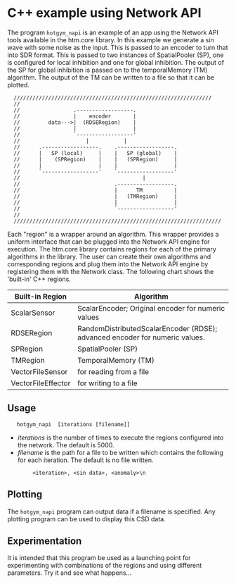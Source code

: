 ﻿# C++ example using Network API
The program `hotgym_napi` is an example of an app using the Network API tools available in the htm.core library.  In this example we generate a sin wave with some noise as the input.  This is passed to an encoder to turn that into SDR format.  This is passed to two instances of SpatialPooler (SP), one is configured for local inhibition and one for global inhibition.  The output of the SP for global inhibition is passed on to the temporalMemory (TM) algorithm.  The output of the TM can be written to a file so that it can be plotted.

```
  ///////////////////////////////////////////////////////////////
  //
  //                 .------------------.
  //                 |    encoder       |
  //         data--->|  (RDSERegion)    |
  //                 |                  |
  //                 `------------------'
  //                     |           |
  //      .------------------.    .------------------.
  //      |   SP (local)     |    |   SP (global)    |
  //      |    (SPRegion)    |    |   (SPRegion)     |
  //      |                  |    |                  |
  //      `------------------'    `------------------'
  //                                       |
  //                              .------------------.
  //                              |      TM          |
  //                              |   (TMRegion)     |
  //                              |                  |
  //                              `------------------'
  //
  //////////////////////////////////////////////////////////////////
```

Each "region" is a wrapper around an algorithm.  This wrapper provides a uniform interface that can be plugged into the Network API engine for execution. The htm.core library contains regions for each of the primary algorithms in the library. The user can create their own algorithms and corresponding regions and plug them into the Network API engine by registering them with the Network class.  The following chart shows the 'built-in' C++ regions.  
<table>
<thead>
	<tr>
		<th>Built-in Region</th>
		<th>Algorithm</th>
	</tr>
</thead>
<tbody>
	<tr>
		<td>ScalarSensor</td>
		<td>ScalarEncoder;  Original encoder for numeric values</td>
	</tr>
	<tr>
		<td>RDSERegion</td>
		<td>RandomDistributedScalarEncoder (RDSE);  advanced encoder for numeric values.</td>
	</tr>
	<tr>
		<td>SPRegion</td>
		<td>SpatialPooler (SP)</td>
	</tr>
	<tr>
		<td>TMRegion</td>
		<td>TemporalMemory (TM)</td>
	</tr>
	<tr>
		<td>VectorFileSensor</td>
		<td>for reading from a file</td>
	</tr>
	<tr>
		<td>VectorFileEffector</td>
		<td>for writing to a file</td>
	</tr>
</tbody>
</table>

## Usage

```
   hotgym_napi  [iterations [filename]]
```
- *iterations* is the number of times to execute the regions configured into the network. The default is 5000.
- *filename* is the path for a file to be written which contains the following for each iteration.  The default is no file written.
```
        <iteration>, <sin data>, <anomaly>\n
```

## Plotting

The `hotgym_napi` program can output data if a filename is specified. Any plotting program can be used to display this CSD data.

## Experimentation
It is intended that this program be used as a launching point for experimenting with combinations of the regions and using different parameters.  Try it and see what happens...